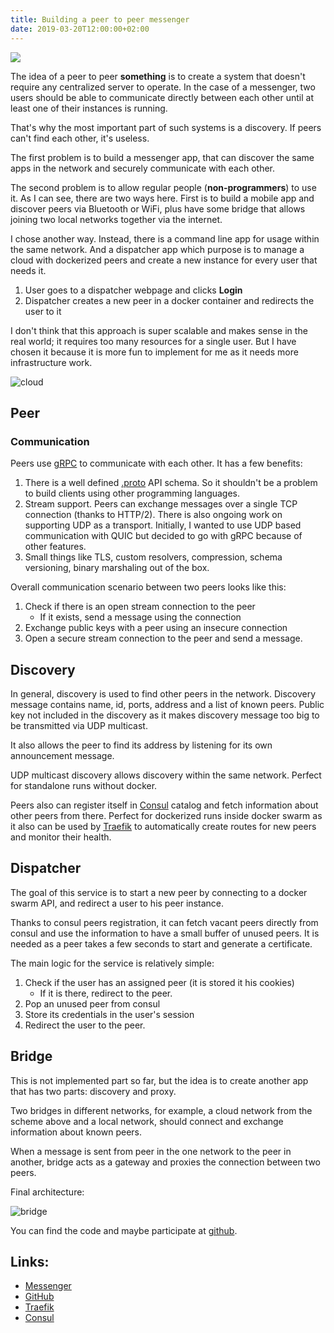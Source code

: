 ```yaml
---
title: Building a peer to peer messenger
date: 2019-03-20T12:00:00+02:00
---
```


![](./p2p.jpg)

The idea of a peer to peer **something** is to create a system that doesn't require any centralized server to
operate. In the case of a messenger, two users should be able to communicate directly between each other until at
least one of their instances is running.

That's why the most important part of such systems is a discovery. If peers can't find each other, it's useless.

The first problem is to build a messenger app, that can discover the same apps in the network and securely
communicate with each other.

The second problem is to allow regular people (**non-programmers**) to use it. As I can see, there are two ways
here. First is to build a mobile app and discover peers via Bluetooth or WiFi, plus have some bridge that allows
joining two local networks together via the internet.

I chose another way. Instead, there is a command line app for usage within the same network. And a dispatcher app
which purpose is to manage a cloud with dockerized peers and create a new instance for every user that needs it.

1. User goes to a dispatcher webpage and clicks **Login**
2. Dispatcher creates a new peer in a docker container and redirects the user to it

I don't think that this approach is super scalable and makes sense in the real world; it requires too many
resources for a single user. But I have chosen it because it is more fun to implement for me as it needs more
infrastructure work.

![cloud](./cloud.jpg)

## Peer

### Communication

Peers use [gRPC](https://grpc.io/) to communicate with each other. It has a few benefits:

1. There is a well defined [.proto](https://github.com/ngalayko/p2p/tree/master/instance/messages/proto) API
   schema. So it shouldn't be a problem to build clients using other programming languages.
2. Stream support. Peers can exchange messages over a single TCP connection (thanks to HTTP/2). There is also
   ongoing work on supporting UDP as a transport. Initially, I wanted to use UDP based communication with QUIC
   but decided to go with gRPC because of other features.
3. Small things like TLS, custom resolvers, compression, schema versioning, binary marshaling out of the box.

Overall communication scenario between two peers looks like this:

1. Check if there is an open stream connection to the peer
   - If it exists, send a message using the connection
2. Exchange public keys with a peer using an insecure connection
3. Open a secure stream connection to the peer and send a message.

## Discovery

In general, discovery is used to find other peers in the network. Discovery message contains name, id, ports,
address and a list of known peers. Public key not included in the discovery as it makes discovery message too big
to be transmitted via UDP multicast.

It also allows the peer to find its address by listening for its own announcement message.

UDP multicast discovery allows discovery within the same network. Perfect for standalone runs without docker.

Peers also can register itself in [Consul](https://www.consul.io/) catalog and fetch information about other
peers from there. Perfect for dockerized runs inside docker swarm as it also can be used by
[Traefik](https://traefik.io/) to automatically create routes for new peers and monitor their health.

## Dispatcher

The goal of this service is to start a new peer by connecting to a docker swarm API, and redirect a user
to his peer instance.

Thanks to consul peers registration, it can fetch vacant peers directly from consul and use the information to
have a small buffer of unused peers. It is needed as a peer takes a few seconds to start and generate a
certificate.

The main logic for the service is relatively simple:

1. Check if the user has an assigned peer (it is stored it his cookies)
   - If it is there, redirect to the peer.
2. Pop an unused peer from consul
3. Store its credentials in the user's session
4. Redirect the user to the peer.

## Bridge

This is not implemented part so far, but the idea is to create another app that has two parts: discovery and
proxy.

Two bridges in different networks, for example, a cloud network from the scheme above and a local network, should
connect and exchange information about known peers.

When a message is sent from peer in the one network to the peer in another, bridge acts as a gateway
and proxies the connection between two peers.

Final architecture:

![bridge](./bridge.jpg)

You can find the code and maybe participate at [github](https://github.com/ngalayko/p2p).

## Links:

- [Messenger](https://p2p.galaiko.rocks)
- [GitHub](https://github.com/ngalayko/p2p)
- [Traefik](https://traefik.io/)
- [Consul](https://www.consul.io/)
